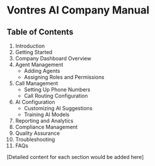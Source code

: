# Vontres AI Company Manual

## Table of Contents
1. Introduction
2. Getting Started
3. Company Dashboard Overview
4. Agent Management
   - Adding Agents
   - Assigning Roles and Permissions
5. Call Management
   - Setting Up Phone Numbers
   - Call Routing Configuration
6. AI Configuration
   - Customizing AI Suggestions
   - Training AI Models
7. Reporting and Analytics
8. Compliance Management
9. Quality Assurance
10. Troubleshooting
11. FAQs

[Detailed content for each section would be added here]
